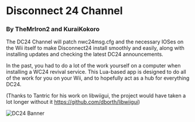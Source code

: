 # Disconnect 24 Channel

### By TheMrIron2 and KuraiKokoro


The DC24 Channel will patch nwc24msg.cfg and the necessary IOSes on the Wii itself to make Disconnect24 install smoothly and easily, along with installing updates and checking the latest DC24 announcements.

In the past, you had to do a lot of the work yourself on a computer when installing a WC24 revival service. This Lua-based app is designed to do all of the work for you on your Wii, and to hopefully act as a hub for everything DC24.

(Thanks to Tantric for his work on libwiigui, the project would have taken a lot longer without it https://github.com/dborth/libwiigui)

![DC24 Banner](https://raw.githubusercontent.com/Disconnect24/dc24-channel/master/disconnect24%20banner.png)
